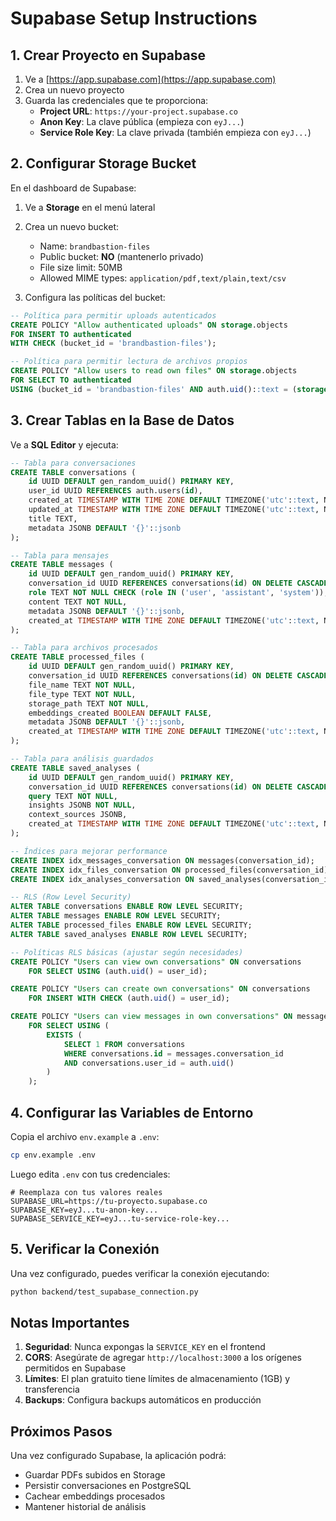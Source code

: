 # Supabase Setup Instructions

## 1. Crear Proyecto en Supabase

1. Ve a [https://app.supabase.com](https://app.supabase.com)
2. Crea un nuevo proyecto
3. Guarda las credenciales que te proporciona:
   - **Project URL**: `https://your-project.supabase.co`
   - **Anon Key**: La clave pública (empieza con `eyJ...`)
   - **Service Role Key**: La clave privada (también empieza con `eyJ...`)

## 2. Configurar Storage Bucket

En el dashboard de Supabase:

1. Ve a **Storage** en el menú lateral
2. Crea un nuevo bucket:
   - Name: `brandbastion-files`
   - Public bucket: **NO** (mantenerlo privado)
   - File size limit: 50MB
   - Allowed MIME types: `application/pdf,text/plain,text/csv`

3. Configura las políticas del bucket:

```sql
-- Política para permitir uploads autenticados
CREATE POLICY "Allow authenticated uploads" ON storage.objects
FOR INSERT TO authenticated
WITH CHECK (bucket_id = 'brandbastion-files');

-- Política para permitir lectura de archivos propios
CREATE POLICY "Allow users to read own files" ON storage.objects
FOR SELECT TO authenticated
USING (bucket_id = 'brandbastion-files' AND auth.uid()::text = (storage.foldername(name))[1]);
```

## 3. Crear Tablas en la Base de Datos

Ve a **SQL Editor** y ejecuta:

```sql
-- Tabla para conversaciones
CREATE TABLE conversations (
    id UUID DEFAULT gen_random_uuid() PRIMARY KEY,
    user_id UUID REFERENCES auth.users(id),
    created_at TIMESTAMP WITH TIME ZONE DEFAULT TIMEZONE('utc'::text, NOW()),
    updated_at TIMESTAMP WITH TIME ZONE DEFAULT TIMEZONE('utc'::text, NOW()),
    title TEXT,
    metadata JSONB DEFAULT '{}'::jsonb
);

-- Tabla para mensajes
CREATE TABLE messages (
    id UUID DEFAULT gen_random_uuid() PRIMARY KEY,
    conversation_id UUID REFERENCES conversations(id) ON DELETE CASCADE,
    role TEXT NOT NULL CHECK (role IN ('user', 'assistant', 'system')),
    content TEXT NOT NULL,
    metadata JSONB DEFAULT '{}'::jsonb,
    created_at TIMESTAMP WITH TIME ZONE DEFAULT TIMEZONE('utc'::text, NOW())
);

-- Tabla para archivos procesados
CREATE TABLE processed_files (
    id UUID DEFAULT gen_random_uuid() PRIMARY KEY,
    conversation_id UUID REFERENCES conversations(id) ON DELETE CASCADE,
    file_name TEXT NOT NULL,
    file_type TEXT NOT NULL,
    storage_path TEXT NOT NULL,
    embeddings_created BOOLEAN DEFAULT FALSE,
    metadata JSONB DEFAULT '{}'::jsonb,
    created_at TIMESTAMP WITH TIME ZONE DEFAULT TIMEZONE('utc'::text, NOW())
);

-- Tabla para análisis guardados
CREATE TABLE saved_analyses (
    id UUID DEFAULT gen_random_uuid() PRIMARY KEY,
    conversation_id UUID REFERENCES conversations(id) ON DELETE CASCADE,
    query TEXT NOT NULL,
    insights JSONB NOT NULL,
    context_sources JSONB,
    created_at TIMESTAMP WITH TIME ZONE DEFAULT TIMEZONE('utc'::text, NOW())
);

-- Índices para mejorar performance
CREATE INDEX idx_messages_conversation ON messages(conversation_id);
CREATE INDEX idx_files_conversation ON processed_files(conversation_id);
CREATE INDEX idx_analyses_conversation ON saved_analyses(conversation_id);

-- RLS (Row Level Security)
ALTER TABLE conversations ENABLE ROW LEVEL SECURITY;
ALTER TABLE messages ENABLE ROW LEVEL SECURITY;
ALTER TABLE processed_files ENABLE ROW LEVEL SECURITY;
ALTER TABLE saved_analyses ENABLE ROW LEVEL SECURITY;

-- Políticas RLS básicas (ajustar según necesidades)
CREATE POLICY "Users can view own conversations" ON conversations
    FOR SELECT USING (auth.uid() = user_id);

CREATE POLICY "Users can create own conversations" ON conversations
    FOR INSERT WITH CHECK (auth.uid() = user_id);

CREATE POLICY "Users can view messages in own conversations" ON messages
    FOR SELECT USING (
        EXISTS (
            SELECT 1 FROM conversations 
            WHERE conversations.id = messages.conversation_id 
            AND conversations.user_id = auth.uid()
        )
    );
```

## 4. Configurar las Variables de Entorno

Copia el archivo `env.example` a `.env`:

```bash
cp env.example .env
```

Luego edita `.env` con tus credenciales:

```env
# Reemplaza con tus valores reales
SUPABASE_URL=https://tu-proyecto.supabase.co
SUPABASE_KEY=eyJ...tu-anon-key...
SUPABASE_SERVICE_KEY=eyJ...tu-service-role-key...
```

## 5. Verificar la Conexión

Una vez configurado, puedes verificar la conexión ejecutando:

```bash
python backend/test_supabase_connection.py
```

## Notas Importantes

1. **Seguridad**: Nunca expongas la `SERVICE_KEY` en el frontend
2. **CORS**: Asegúrate de agregar `http://localhost:3000` a los orígenes permitidos en Supabase
3. **Límites**: El plan gratuito tiene límites de almacenamiento (1GB) y transferencia
4. **Backups**: Configura backups automáticos en producción

## Próximos Pasos

Una vez configurado Supabase, la aplicación podrá:
- Guardar PDFs subidos en Storage
- Persistir conversaciones en PostgreSQL
- Cachear embeddings procesados
- Mantener historial de análisis